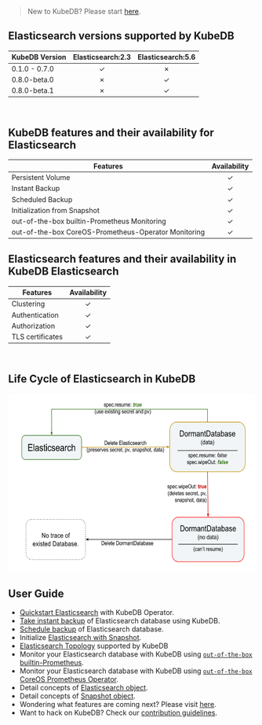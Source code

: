 > New to KubeDB? Please start [here](/docs/guides/README.md).

## Elasticsearch versions supported by KubeDB

| KubeDB Version | Elasticsearch:2.3 | Elasticsearch:5.6 |
|----------------|:------------:|:------------:|
| 0.1.0 - 0.7.0  | &#10003;     | &#10007;     |
| 0.8.0-beta.0   | &#10007;     | &#10003;     |
| 0.8.0-beta.1   | &#10007;     | &#10003;     |

<br/>

## KubeDB features and their availability for Elasticsearch

|Features                                               |Availability|
|-------------------------------------------------------|:----------:|
|Persistent Volume                                      | &#10003;   |
|Instant Backup                                         | &#10003;   |
|Scheduled Backup                                       | &#10003;   |
|Initialization from Snapshot                           | &#10003;   |
|out-of-the-box builtin-Prometheus Monitoring           | &#10003;   |
|out-of-the-box CoreOS-Prometheus-Operator Monitoring   | &#10003;   |

## Elasticsearch features and their availability in KubeDB Elasticsearch

|Features                                               |Availability|
|-------------------------------------------------------|:----------:|
|Clustering                                             | &#10003;   |
|Authentication                                         | &#10003;   |
|Authorization                                          | &#10003;   |
|TLS certificates                                       | &#10003;   |

<br/>

## Life Cycle of Elasticsearch in KubeDB

<p align="center">
  <img alt="lifecycle"  src="/docs/images/elasticsearch/lifecycle.png" width="581" height="362">
</p>

## User Guide
- [Quickstart Elasticsearch](/docs/guides/elasticsearch/quickstart/quickstart.md) with KubeDB Operator.
- [Take instant backup](/docs/guides/elasticsearch/snapshot/instant_backup.md) of Elasticsearch database using KubeDB.
- [Schedule backup](/docs/guides/elasticsearch/snapshot/scheduled_backup.md)  of Elasticsearch database.
- Initialize [Elasticsearch with Snapshot](/docs/guides/elasticsearch/initialization/snapshot_source.md).
- [Elasticsearch Topology](/docs/guides/elasticsearch/clustering/topology.md) supported by KubeDB
- Monitor your Elasticsearch database with KubeDB using [`out-of-the-box` builtin-Prometheus](/docs/guides/elasticsearch/monitoring/using_builtin_prometheus.md).
- Monitor your Elasticsearch database with KubeDB using [`out-of-the-box` CoreOS Prometheus Operator](/docs/guides/elasticsearch/monitoring/using_coreos_prometheus_operator.md).
- Detail concepts of [Elasticsearch object](/docs/concepts/databases/elasticsearch.md).
- Detail concepts of [Snapshot object](/docs/concepts/snapshot.md).
- Wondering what features are coming next? Please visit [here](/docs/roadmap.md).
- Want to hack on KubeDB? Check our [contribution guidelines](/docs/CONTRIBUTING.md).

